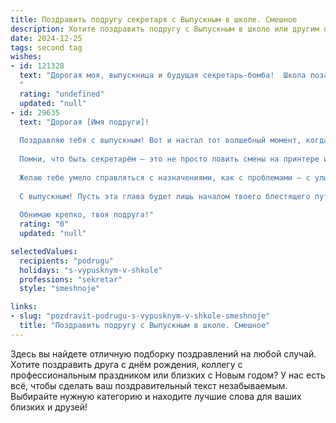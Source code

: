 ```yaml
---
title: Поздравить подругу секретаря с Выпускным в школе. Смешное
description: Хотите поздравить подругу с Выпускным в школе или другим праздником? Наш ИИ создаст незабываемое поздравление, а вы обязательно выделитесь среди других.  
date: 2024-12-25
tags: second tag
wishes:
- id: 121328
  text: "Дорогая моя, выпускница и будущая секретарь-бомба!  Школа позади, а значит, пора забыть про контрольные и начать покорять офисный мир!  Пусть твой секретарский талант будет настолько ошеломляющим, что  боссы будут падать в обморок от твоей эффективности (но только от радости, конечно!).  Желаю тебе море позитива,  з/п как у президента  и  коллег, которые будут тебя любить и бояться одновременно! С выпускным тебя, звезда!
  "
  rating: "undefined"
  updated: "null"
- id: 29635
  text: "Дорогая [Имя подруги]!
  
  Поздравляю тебя с выпускным! Вот и настал тот волшебный момент, когда все уроки остались позади, и ты можешь смело отправляться в мир взрослых – туда, где начнётся твое большое приключение секретаря!
  
  Помни, что быть секретарём – это не просто ловить смены на принтере и раздавать кофе. Это целая наука: как укротить беспорядок во всемирном хаосе, как победить в борьбе с незаконченной офисной едой и, особенно, как установить такие хитрые лайфхаки, чтобы проскочить через все пробки на пути к отпуска!
  
  Желаю тебе умело справляться с назначениями, как с проблемами – с улыбкой и чувством юмора! Пусть в твоих делах всегда будет порядок, а в душе – веселье. И помни: если в жизни настанет момент, когда будет невозможно справиться с ситуацией, просто позвони мне – и мы вместе разберемся с этим с помощью чашечки чая и забавных историй!
  
  С выпускным! Пусть эта глава будет лишь началом твоего блестящего пути!
  
  Обнимаю крепко, твоя подруга!"
  rating: "0"
  updated: "null"

selectedValues:
  recipients: "podrugu"
  holidays: "s-vypusknym-v-shkole"
  professions: "sekretar"
  style: "smeshnoje"

links:
- slug: "pozdravit-podrugu-s-vypusknym-v-shkole-smeshnoje"
  title: "Поздравить подругу с Выпускным в школе. Смешное"
---
```


Здесь вы найдете отличную подборку поздравлений на любой случай. 
Хотите поздравить друга с днём рождения, коллегу с профессиональным праздником или близких с Новым годом? У нас есть всё, чтобы сделать ваш поздравительный текст незабываемым. Выбирайте нужную категорию и находите лучшие слова для ваших близких и друзей!
